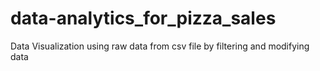 # data-analytics_for_pizza_sales
Data Visualization using raw data from csv file by filtering and modifying data
